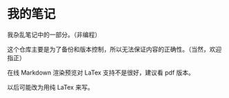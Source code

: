 # 我的笔记

我杂乱笔记中的一部分。（非编程）



这个仓库主要是为了备份和版本控制，所以无法保证内容的正确性。（当然，欢迎指正）



在线 Markdown 渲染预览对 LaTex 支持不是很好，建议看 pdf 版本。

以后可能改为用纯 LaTex 来写。